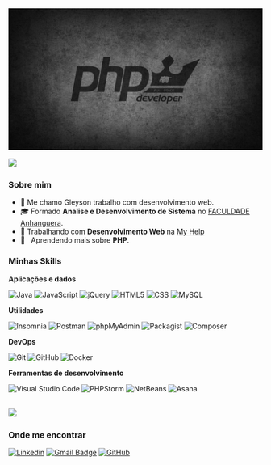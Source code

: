 <div class="container">
	<img height="280em" width="100%" src="php.jpg">
</div>

![](https://komarev.com/ghpvc/?username=GleysonAndrade&color=006bed)

<h3>Sobre mim</h3>

- 🤔 Me chamo Gleyson trabalho com desenvolvimento web.
- 🎓 Formado **Analise e Desenvolvimento de Sistema** no <a href="https://www.anhanguera.com/">FACULDADE Anhanguera</a>.
- 💼 Trabalhando com **Desenvolvimento Web** na <a href="https://agenciamyhelp.com.br/">My Help</a>
- 🌱 &nbsp; Aprendendo mais sobre **PHP**.

<h3>Minhas Skills</h3>

**Aplicações e dados**

![Java](https://img.shields.io/badge/PHP-333333?style=flat&logo=php)
![JavaScript](https://img.shields.io/badge/-JavaScript-333333?style=flat&logo=javascript)
![jQuery](https://img.shields.io/badge/jQuery-333333?style=flat&logo=jquery)
![HTML5](https://img.shields.io/badge/-HTML5-333333?style=flat&logo=HTML5)
![CSS](https://img.shields.io/badge/-CSS-333333?style=flat&logo=CSS3&logoColor=1572B6)
![MySQL](https://img.shields.io/badge/-MySQL-333333?style=flat&logo=mysql)

**Utilidades**

![Insomnia](https://img.shields.io/badge/-Insomnia-333333?style=flat&logo=insomnia)
![Postman](https://img.shields.io/badge/-Postman-333333?style=flat&logo=postman)
![phpMyAdmin](https://img.shields.io/badge/phpMyAdmin-333333?style=flat&logo=phpmyadmin)
![Packagist](https://img.shields.io/badge/Packagist-333333?style=flat&logo=packagist)
![Composer](https://img.shields.io/badge/Composer-333333?style=flat&logo=composer)

**DevOps**

![Git](https://img.shields.io/badge/-Git-333333?style=flat&logo=git)
![GitHub](https://img.shields.io/badge/-GitHub-333333?style=flat&logo=github)
![Docker](https://img.shields.io/badge/-Docker-333333?style=flat&logo=docker)

**Ferramentas de desenvolvimento**

![Visual Studio Code](https://img.shields.io/badge/-Visual%20Studio%20Code-333333?style=flat&logo=visual-studio-code&logoColor=007ACC)
![PHPStorm](https://img.shields.io/badge/-PHPStorm-333333?style=flat&logo=phpstorm&logoColor=blue)
![NetBeans](https://img.shields.io/badge/-NetBeans-333333?style=flat&logo=visual-studio-code&logoColor=blue)
![Asana](https://img.shields.io/badge/-Asana-333333?style=flat&logo=asana&logoColor=FF6C37)

<br/>

<a href="https://github.com/iuricode">
  <img height="180em" src="https://github-readme-stats.vercel.app/api?username=iuricode&theme=dracula&show_icons=true" />
</a>

<h3>Onde me encontrar</h3>

[![Linkedin](https://img.shields.io/badge/-username-blue?style=flat-square&logo=Linkedin&logoColor=white&link=LINK-DO-SEU-LINKEDIN)](LINK-DO-SEU-LINKEDIN)
[![Gmail Badge](https://img.shields.io/badge/-seuemail@email.com-006bed?style=flat-square&logo=Gmail&logoColor=white&link=mailto:SEU-EMAIL)](mailto:SEU-EMAIL)
[![GitHub](https://img.shields.io/github/followers/iuricode?label=follow&style=social)](LINK-DO-SEU-GITHUB)